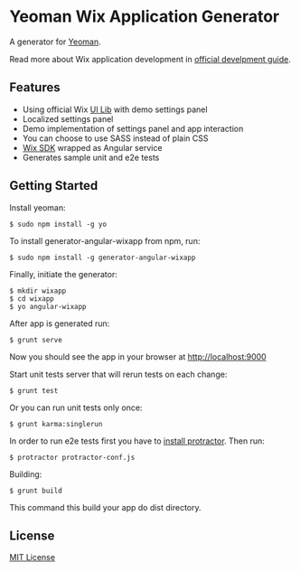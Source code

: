 # Yeoman Wix Application Generator

A generator for [Yeoman](http://yeoman.io).

Read more about Wix application development in [official develpment guide](http://dev.wix.com/docs).

## Features

* Using official Wix [UI Lib](https://github.com/wix/wix-ui-lib) with demo settings panel
* Localized settings panel
* Demo implementation of settings panel and app interaction
* You can choose to use SASS instead of plain CSS
* [Wix SDK](http://dev.wix.com/docs/sdk/) wrapped as Angular service
* Generates sample unit and e2e tests

## Getting Started

Install yeoman:

```
$ sudo npm install -g yo
```

To install generator-angular-wixapp from npm, run:

```
$ sudo npm install -g generator-angular-wixapp
```

Finally, initiate the generator:

```
$ mkdir wixapp
$ cd wixapp
$ yo angular-wixapp
```

After app is generated run:

```
$ grunt serve
```

Now you should see the app in your browser at [http://localhost:9000](http://localhost:9000)

Start unit tests server that will rerun tests on each change:

```
$ grunt test
```

Or you can run unit tests only once:

```
$ grunt karma:singlerun
```

In order to run e2e tests first you have to [install protractor](https://angular.github.io/protractor/). Then run:

```
$ protractor protractor-conf.js
```

Building:

```
$ grunt build
```

This command this build your app do dist directory.

## License

[MIT License](http://en.wikipedia.org/wiki/MIT_License)
